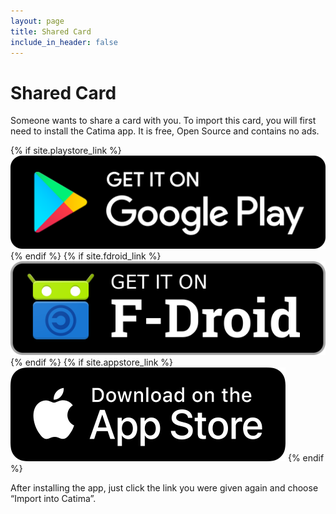 ```yaml
---
layout: page
title: Shared Card
include_in_header: false
---
```


# Shared Card

Someone wants to share a card with you. To import this card, you will first need to install the Catima app. It is free, Open Source and contains no ads.

<div>
    {% if site.playstore_link %}
        <a class="playStoreLink" href="{{site.playstore_link}}"><img class="playStore" src="/assets/playstore.png"></a>
    {% endif %}
    {% if site.fdroid_link %}
        <a class="fdroidLink" href="{{site.fdroid_link}}"><img class="fdroid" src="/assets/fdroid.png"></a>
    {% endif %}
    {% if site.appstore_link %}
        <a class="appStoreLink" href="{{site.appstore_link}}"><img class="appStore" src="/assets/appstore.png"></a>
    {% endif %}
</div>

After installing the app, just click the link you were given again and choose “Import into Catima”.
